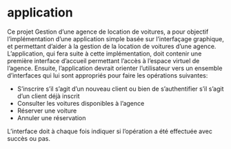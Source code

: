 # application
Ce projet Gestion d’une agence de location de voitures, a pour objectif l’implémentation d’une
application simple basée sur l’interfaçage graphique, et permettant d’aider à la gestion de la
location de voitures d’une agence.
L’application, qui fera suite à cette implémentation, doit contenir une première interface
d’accueil permettant l’accès à l’espace virtuel de l’agence. Ensuite, l’application devrait
orienter l’utilisateur vers un ensemble d’interfaces qui lui sont appropriés pour faire les
opérations suivantes:
  - S’inscrire s’il s’agit d’un nouveau client ou bien de s’authentifier s’il s’agit d’un client
    déjà inscrit
  - Consulter les voitures disponibles à l’agence
  - Réserver une voiture
  - Annuler une réservation

L’interface doit à chaque fois indiquer si l’opération a été effectuée avec succès ou pas.
